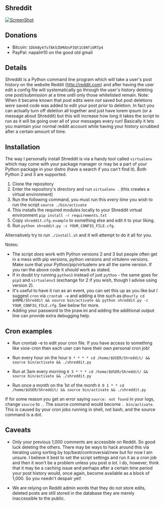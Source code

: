 Shreddit
-----------
[![ScreenShot](https://raw.github.com/x89/Shreddit/master/youtube/youtube.png)](https://www.youtube.com/watch?v=HD-Vt_A_dDo)

Donations
-----------
  - Bitcoin: `1DbkBykTsfAk5ZbMdUsP3Qt1C6NfiURTp4`
  - PayPal: napalm10 on the good old gmail

Details
-----------
Shreddit is a Python command line program which will take a user's post history on the website Reddit (http://reddit.com) and after having the user edit a config file will systematically go through the user's history deleting one post/submission at a time until only those whitelisted remain.
Note: When it became known that post edits were *not* saved but post deletions *were* saved code was added to edit your post prior to deletion. In fact you can actually turn off deletion all together and just have lorem ipsum (or a message about Shreddit) but this will increase how long it takes the script to run as it will be going over all of your messages every run!
Basically it lets you maintain your normal reddit account while having your history scrubbed after a certain amount of time.

Installation
-----------
The way I personally install Shreddit is via a handy tool called `virtualenv` which may come with your package manager or may be a part of your Python package in your distro (have a search if you can't find it). Both Python 2 and 3 are supported.

1. Clone the repository
2. Enter the repository's directory and run `virtualenv .` (this creates a virtual environment)
3. Run the following command, you must run this *every time* you wish to run the script `source ./bin/activate`
4. This installs the required modules locally to your Shreddit virtual environment `pip install -r requirements.txt`
5. Copy `shreddit.cfg.example` to something else and edit it to your liking.
6. Run `python shreddit.py -c YOUR_CONFIG_FILE.cfg`.

Alternatively try to run `./install.sh` and it will attempt to do it all for you.

Notes:

- The script *does* work with Python versions 2 and 3 but people often get in a mess with pip versions, python versions and virtulenv versions. Make sure that your Python/pip/virtualenv are all the same version. If you ran the above code it *should* work as stated.
- If in doubt try running `python3` instead of just `python` - the same goes for `pip3` and `virtualenv3` (exchange for 2 if you wish, though I advise using version 2).
- It's useful to have it run as an event, you can set this up as you like but I suggest `cron` via `crontab -e` and adding a line such as `@hourly cd $HOME/Shreddit && source bin/activate && python shreddit.py -c YOUR_CONFIG_FILE.cfg`. See below for more.
- Adding your password to the praw.ini and adding the additional output line can provide extra debugging help.

Cron examples
-----------
- Run crontab -e to edit your cron file. If you have access to something like vixie-cron then each user can have their own personal cron job!

- Run every hour on the hour
	`0 * * * * cd /home/$USER/Shreddit/ && source bin/activate && ./shreddit.py`

- Run at 3am every morning
	`0 3 * * * cd /home/$USER/Shreddit/ && source bin/activate && ./shreddit.py`

- Run once a month on the 1st of the month
	`0 0 1 * * cd /home/$USER/Shreddit/ && source bin/activate && ./shreddit.py`

If for some reason you get an error saying `source: not found` in your logs, change `source` to `.`. The source command would become `. bin/activate`. This is caused by your cron jobs running in shell, not bash, and the source command is a dot.

Caveats
-----------
- Only your previous 1,000 comments are accessible on Reddit. So good luck deleting the others. There may be ways to hack around this via iterating using sorting by top/best/controversial/new but for now I am unsure. I believe it best to set the script settings and run it as a cron job and then it won't be a problem unless you post *a lot*. I do, however, think that it may be a caching issue and perhaps after a certain time period your post history would, once again, become available as a block of 1,000. So you needn't despair yet!

- We are relying on Reddit admin words that they do not store edits, deleted posts are still stored in the database they are merely inaccessible to the public.
